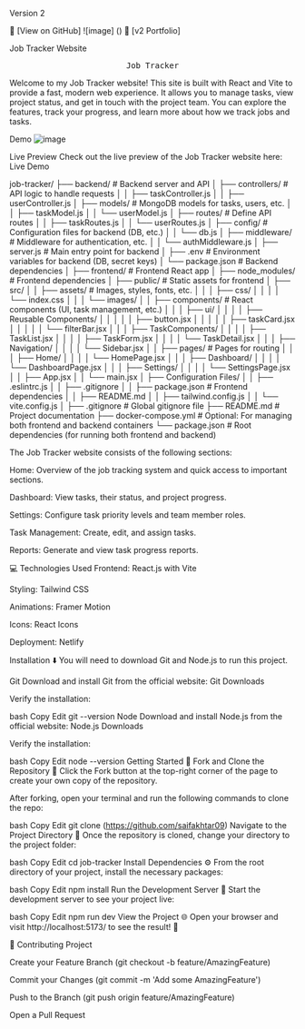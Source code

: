 Version 2


🔗 [View on GitHub]  ![image] ()
🔗 [v2 Portfolio]

Job Tracker Website
<div align="center"> <pre> Job Tracker </pre> </div>
Welcome to my Job Tracker website! This site is built with React and Vite to provide a fast, modern web experience. It allows you to manage tasks, view project status, and get in touch with the project team. You can explore the features, track your progress, and learn more about how we track jobs and tasks.

Demo
![image]()


Live Preview
Check out the live preview of the Job Tracker website here:
Live Demo

job-tracker/
├── backend/                   # Backend server and API
│   ├── controllers/            # API logic to handle requests
│   │   ├── taskController.js
│   │   ├── userController.js
│   ├── models/                 # MongoDB models for tasks, users, etc.
│   │   ├── taskModel.js
│   │   └── userModel.js
│   ├── routes/                 # Define API routes
│   │   ├── taskRoutes.js
│   │   └── userRoutes.js
│   ├── config/                 # Configuration files for backend (DB, etc.)
│   │   └── db.js
│   ├── middleware/             # Middleware for authentication, etc.
│   │   └── authMiddleware.js
│   ├── server.js               # Main entry point for backend
│   ├── .env                    # Environment variables for backend (DB, secret keys)
│   └── package.json            # Backend dependencies
│
├── frontend/                   # Frontend React app
│   ├── node_modules/           # Frontend dependencies
│   ├── public/                 # Static assets for frontend
│   ├── src/
│   │   ├── assets/             # Images, styles, fonts, etc.
│   │   │   ├── css/
│   │   │   │   └── index.css
│   │   │   └── images/
│   │   ├── components/         # React components (UI, task management, etc.)
│   │   │   ├── ui/
│   │   │   │   ├── Reusable Components/
│   │   │   │   │   ├── button.jsx
│   │   │   │   │   ├── taskCard.jsx
│   │   │   │   │   └── filterBar.jsx
│   │   │   ├── TaskComponents/
│   │   │   │   ├── TaskList.jsx
│   │   │   │   ├── TaskForm.jsx
│   │   │   │   └── TaskDetail.jsx
│   │   │   ├── Navigation/
│   │   │   │   └── Sidebar.jsx
│   │   ├── pages/              # Pages for routing
│   │   │   ├── Home/
│   │   │   │   └── HomePage.jsx
│   │   │   ├── Dashboard/
│   │   │   │   └── DashboardPage.jsx
│   │   │   ├── Settings/
│   │   │   │   └── SettingsPage.jsx
│   │   ├── App.jsx
│   │   └── main.jsx
│   ├── Configuration Files/
│   │   ├── .eslintrc.js
│   │   ├── .gitignore
│   │   ├── package.json        # Frontend dependencies
│   │   ├── README.md
│   │   ├── tailwind.config.js
│   │   └── vite.config.js
│
├── .gitignore                  # Global gitignore file
├── README.md                   # Project documentation
├── docker-compose.yml          # Optional: For managing both frontend and backend containers
└── package.json                # Root dependencies (for running both frontend and backend)

The Job Tracker website consists of the following sections:

Home: Overview of the job tracking system and quick access to important sections.

Dashboard: View tasks, their status, and project progress.

Settings: Configure task priority levels and team member roles.

Task Management: Create, edit, and assign tasks.

Reports: Generate and view task progress reports.

💻 Technologies Used
Frontend: React.js with Vite

Styling: Tailwind CSS

Animations: Framer Motion

Icons: React Icons

Deployment: Netlify

Installation ⬇️
You will need to download Git and Node.js to run this project.

Git
Download and install Git from the official website: Git Downloads

Verify the installation:

bash
Copy
Edit
git --version
Node
Download and install Node.js from the official website: Node.js Downloads

Verify the installation:

bash
Copy
Edit
node --version
Getting Started 🎯
Fork and Clone the Repository 🚀
Click the Fork button at the top-right corner of the page to create your own copy of the repository.

After forking, open your terminal and run the following commands to clone the repo:

bash
Copy
Edit
git clone (https://github.com/saifakhtar09)
Navigate to the Project Directory 📂 Once the repository is cloned, change your directory to the project folder:

bash
Copy
Edit
cd job-tracker
Install Dependencies ⚙️ From the root directory of your project, install the necessary packages:

bash
Copy
Edit
npm install
Run the Development Server 🚀 Start the development server to see your project live:

bash
Copy
Edit
npm run dev
View the Project 🌐 Open your browser and visit http://localhost:5173/ to see the result! 🎉

🤝 Contributing
  Project

Create your Feature Branch (git checkout -b feature/AmazingFeature)

Commit your Changes (git commit -m 'Add some AmazingFeature')

Push to the Branch (git push origin feature/AmazingFeature)

Open a Pull Request
